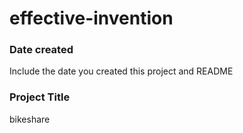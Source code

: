 # effective-invention
### Date created
Include the date you created this project and README 

### Project Title
bikeshare
